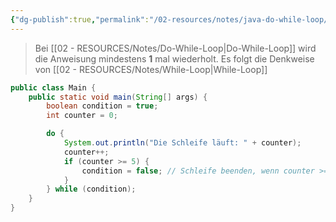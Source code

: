 ```yaml
---
{"dg-publish":true,"permalink":"/02-resources/notes/java-do-while-loop/","tags":["informatik/code/java"],"noteIcon":"","updated":"2025-09-10T16:33:03.000+02:00"}
---
```


>Bei [[02 - RESOURCES/Notes/Do-While-Loop\|Do-While-Loop]] wird die Anweisung mindestens **1** mal wiederholt.
>Es folgt die Denkweise von [[02 - RESOURCES/Notes/While-Loop\|While-Loop]]
```java
public class Main {
    public static void main(String[] args) {
        boolean condition = true;
        int counter = 0;

        do {
            System.out.println("Die Schleife läuft: " + counter);
            counter++;
            if (counter >= 5) {
                condition = false; // Schleife beenden, wenn counter >= 5
            }
        } while (condition);
    }
}
```

